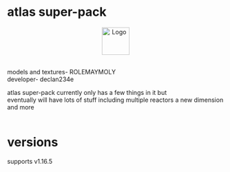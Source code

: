 <h1>atlas super-pack</h1>
<p align="center"><img src="https://user-images.githubusercontent.com/44881262/143885943-130d37d1-9971-4f9a-b3f5-9910e78fddbc.png" alt="Logo" width="64"></p> <br>
<p1>models and textures- ROLEMAYMOLY</p1> <br>
<p1>developer- declan234e</p1> <br>

<p2>atlas super-pack currently only has a few things in it but</p2> <br>
<p2>eventually will have lots of stuff including multiple reactors a new dimension and more</p2> <br><br>

<h1>versions</h1>
<p1>supports v1.16.5</p1>
